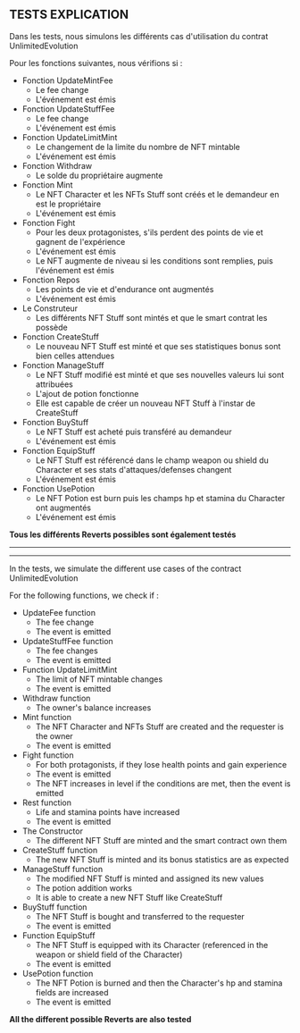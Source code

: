## TESTS EXPLICATION

Dans les tests, nous simulons les différents cas d'utilisation du contrat UnlimitedEvolution  

Pour les fonctions suivantes, nous vérifions si :
* Fonction UpdateMintFee
  - Le fee change
  - L'événement est émis
* Fonction UpdateStuffFee
  - Le fee change
  - L'événement est émis
* Fonction UpdateLimitMint
  - Le changement de la limite du nombre de NFT mintable
  - L'événement est émis
* Fonction Withdraw
  - Le solde du propriétaire augmente
* Fonction Mint
  - Le NFT Character et les NFTs Stuff sont créés et le demandeur en est le propriétaire
  - L'événement est émis
* Fonction Fight
  - Pour les deux protagonistes, s'ils perdent des points de vie et gagnent de l'expérience
  - L'événement est émis
  - Le NFT augmente de niveau si les conditions sont remplies, puis l'événement est émis
* Fonction Repos
  - Les points de vie et d'endurance ont augmentés
  - L'événement est émis
* Le Construteur
  - Les différents NFT Stuff sont mintés et que le smart contrat les possède
* Fonction CreateStuff
  - Le nouveau NFT Stuff est minté et que ses statistiques bonus sont bien celles attendues
* Fonction ManageStuff
  - Le NFT Stuff modifié est minté et que ses nouvelles valeurs lui sont attribuées
  - L'ajout de potion fonctionne
  - Elle est capable de créer un nouveau NFT Stuff à l'instar de CreateStuff
* Fonction BuyStuff
  - Le NFT Stuff est acheté puis transféré au demandeur
  - L'événement est émis
* Fonction EquipStuff
  - Le NFT Stuff est référencé dans le champ weapon ou shield du Character et ses stats d'attaques/defenses changent
  - L'événement est émis
* Fonction UsePotion
  - Le NFT Potion est burn puis les champs hp et stamina du Character ont augmentés
  - L'événement est émis

**Tous les différents Reverts possibles sont également testés**

***
***

In the tests, we simulate the different use cases of the contract UnlimitedEvolution  

For the following functions, we check if :
* UpdateFee function
  - The fee change
  - The event is emitted
* UpdateStuffFee function
  - The fee changes
  - The event is emitted
* Function UpdateLimitMint
  - The limit of NFT mintable changes
  - The event is emitted
* Withdraw function
  - The owner's balance increases
* Mint function
  - The NFT Character and NFTs Stuff are created and the requester is the owner
  - The event is emitted
* Fight function
  - For both protagonists, if they lose health points and gain experience
  - The event is emitted
  - The NFT increases in level if the conditions are met, then the event is emitted
* Rest function
  - Life and stamina points have increased
  - The event is emitted
* The Constructor
  - The different NFT Stuff are minted and the smart contract own them
* CreateStuff function
  - The new NFT Stuff is minted and its bonus statistics are as expected
* ManageStuff function
  - The modified NFT Stuff is minted and assigned its new values
  - The potion addition works
  - It is able to create a new NFT Stuff like CreateStuff
* BuyStuff function
  - The NFT Stuff is bought and transferred to the requester
  - The event is emitted
* Function EquipStuff
  - The NFT Stuff is equipped with its Character (referenced in the weapon or shield field of the Character)
  - The event is emitted
* UsePotion function
  - The NFT Potion is burned and then the Character's hp and stamina fields are increased
  - The event is emitted

**All the different possible Reverts are also tested**